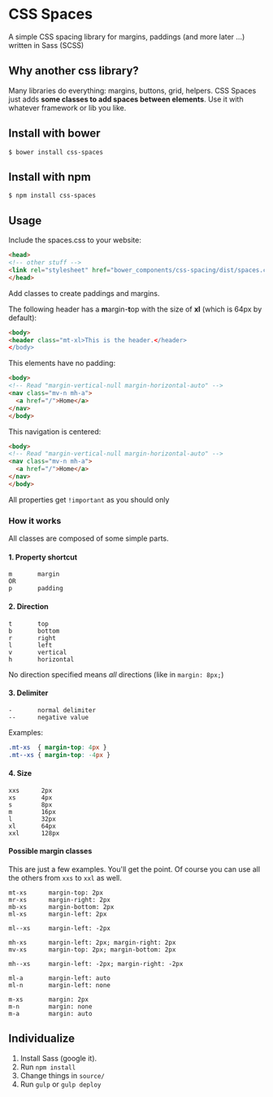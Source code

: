 # CSS Spaces
A simple CSS spacing library for margins, paddings (and more later ...) written in Sass (SCSS)

## Why another css library?
Many libraries do everything: margins, buttons, grid, helpers. CSS Spaces just adds **some classes to add spaces between elements**. Use it with whatever framework or lib you like.

## Install with bower
```shell
$ bower install css-spaces
```

## Install with npm
```shell
$ npm install css-spaces
```

## Usage
Include the spaces.css to your website:

```html
<head>
<!-- other stuff -->
<link rel="stylesheet" href="bower_components/css-spacing/dist/spaces.css">
</head>
```

Add classes to create paddings and margins.

The following header has a <b>m</b>argin-<b>t</b>op with the size of **xl** (which is 64px by default):
```html
<body>
<header class="mt-xl>This is the header.</header>
</body>
```

This elements have no padding:
```html
<body>
<!-- Read "margin-vertical-null margin-horizontal-auto" -->
<nav class="mv-n mh-a">
  <a href="/">Home</a>
</nav>
</body>
```

This navigation is centered:
```html
<body>
<!-- Read "margin-vertical-null margin-horizontal-auto" -->
<nav class="mv-n mh-a">
  <a href="/">Home</a>
</nav>
</body>
```

All properties get `!important` as you should only

### How it works

All classes are composed of some simple parts.

#### 1. Property shortcut
```
m       margin
OR
p       padding
```


#### 2. Direction
```
t       top
b       bottom
r       right
l       left
v       vertical
h       horizontal

```
No direction specified means *all* directions (like in `margin: 8px;`)

#### 3. Delimiter
```
-       normal delimiter
--      negative value
```
Examples:
```css
.mt-xs  { margin-top: 4px }
.mt--xs { margin-top: -4px }
```

#### 4. Size
```
xxs      2px
xs       4px
s        8px
m        16px
l        32px
xl       64px
xxl      128px
```

#### Possible margin classes

This are just a few examples. You'll get the point. Of course you can use all the others from `xxs` to `xxl` as well.

```
mt-xs      margin-top: 2px
mr-xs      margin-right: 2px
mb-xs      margin-bottom: 2px
ml-xs      margin-left: 2px

ml--xs     margin-left: -2px

mh-xs      margin-left: 2px; margin-right: 2px
mv-xs      margin-top: 2px; margin-bottom: 2px

mh--xs     margin-left: -2px; margin-right: -2px

ml-a       margin-left: auto
ml-n       margin-left: none

m-xs       margin: 2px
m-n        margin: none
m-a        margin: auto
```

## Individualize
1. Install Sass (google it).
2. Run `npm install`
3. Change things in `source/`
4. Run `gulp` or `gulp deploy`

